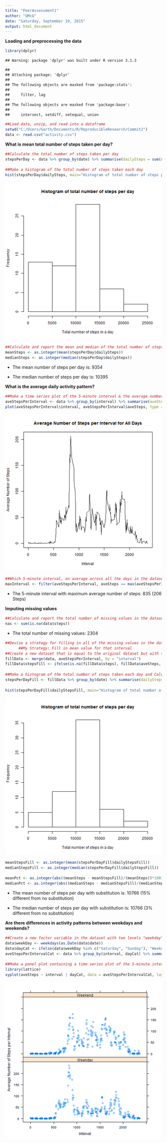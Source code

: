 ```yaml
---
title: "PeerAssessment1"
author: "GMcG"
date: "Saturday, September 19, 2015"
output: html_document
---
```

**Loading and preprocessing the data**

```r
library(dplyr)
```

```
## Warning: package 'dplyr' was built under R version 3.1.3
```

```
## 
## Attaching package: 'dplyr'
## 
## The following objects are masked from 'package:stats':
## 
##     filter, lag
## 
## The following objects are masked from 'package:base':
## 
##     intersect, setdiff, setequal, union
```

```r
##Load data, unzip, and read into a dataframe
setwd("C:/Users/Garth/Documents/R/ReproducibleResearch/Commit2")
data <- read.csv("activity.csv")
```
**What is mean total number of steps taken per day?**

```r
##Calculate the total number of steps taken per day
stepsPerDay <- data %>% group_by(date) %>% summarise(dailySteps = sum(steps, na.rm = TRUE))

##Make a histogram of the total number of steps taken each day
hist(stepsPerDay$dailySteps, main="Histogram of total number of steps per day", xlab="Total number of steps in a day")
```

![plot of chunk unnamed-chunk-2](figure/unnamed-chunk-2-1.png) 

```r
##Calculate and report the mean and median of the total number of steps taken per day
meanSteps <- as.integer(mean(stepsPerDay$dailySteps))
medianSteps <- as.integer(median(stepsPerDay$dailySteps))
```
- The mean number of steps per day is: 9354  
  
- The median number of steps per day is: 10395 
  
**What is the average daily activity pattern?**

```r
##Make a time series plot of the 5-minute interval & the average number of steps taken, averaged across all days
aveStepsPerInterval <- data %>% group_by(interval) %>% summarise(aveSteps = mean(steps, na.rm = TRUE))
plot(aveStepsPerInterval$interval, aveStepsPerInterval$aveSteps, type = "l", main="Average Number of Steps per Interval for All Days", xlab="Interval", ylab="Average Number of Steps")
```

![plot of chunk unnamed-chunk-3](figure/unnamed-chunk-3-1.png) 

```r
##Which 5-minute interval, on average across all the days in the dataset, contains the maximum number of steps?
maxInterval <- filter(aveStepsPerInterval, aveSteps == max(aveStepsPerInterval$aveSteps))
```
- The 5-minute interval with maximum average number of steps: 835 (206 Steps)

**Imputing missing values**

```r
##Calculate and report the total number of missing values in the dataset (i.e. the total number of rows with NAs)
nas <- sum(is.na(data$steps))
```
- The total number of missing values: 2304  


```r
##Devise a strategy for filling in all of the missing values in the dataset
      ##My Strategy: Fill in mean value for that interval
##Create a new dataset that is equal to the original dataset but with the missing data filled in
fillData <- merge(data, aveStepsPerInterval, by = "interval")
fillData$stepsFill <- ifelse(is.na(fillData$steps), fillData$aveSteps, fillData$steps)

##Make a histogram of the total number of steps taken each day and Calculate and report the mean and median total number of steps taken per day.
stepsPerDayFill <- fillData %>% group_by(date) %>% summarise(dailyStepsFill = sum(stepsFill, na.rm = TRUE))

hist(stepsPerDayFill$dailyStepsFill, main="Histogram of total number of steps per day", xlab="Total number of steps in a day")
```

![plot of chunk unnamed-chunk-5](figure/unnamed-chunk-5-1.png) 

```r
meanStepsFill <- as.integer(mean(stepsPerDayFill$dailyStepsFill))
medianStepsFill <- as.integer(median(stepsPerDayFill$dailyStepsFill))

meanPct <- as.integer(abs((meanSteps - meanStepsFill)/(meanSteps))*100)
medianPct <- as.integer(abs((medianSteps - medianStepsFill)/(medianSteps))*100)
```
- The mean number of steps per day with substitution is: 10766 (15% different from no substitution) 
  
- The median number of steps per day with substitution is: 10766 (3% different from no substitution)  
  
**Are there differences in activity patterns between weekdays and weekends?**


```r
##Create a new factor variable in the dataset with two levels "weekday" and "weekend"
data$weekDay <- weekdays(as.Date(data$date))
data$dayCat <- ifelse(data$weekDay %in% c("Saturday", "Sunday"), "Weekend", "Weekday")
aveStepsPerIntervalCat <- data %>% group_by(interval, dayCat) %>% summarise(aveSteps = mean(steps, na.rm = TRUE))

##Make a panel plot containing a time series plot of the 5-minute interval and the average number of steps taken, averaged across all weekday days or weekend days.
library(lattice)
xyplot(aveSteps ~ interval | dayCat, data = aveStepsPerIntervalCat, layout = c(1, 2), xlab = "Interval", ylab = "Average Number of Steps per Interval")
```

![plot of chunk unnamed-chunk-6](figure/unnamed-chunk-6-1.png) 
